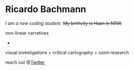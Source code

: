 # Ricardo Bachmann
*I am a new coding student.* ~~My birthcity is Haan in NRW.~~


non-linear narratives

+
visual investigations
+
critical cartography 
+
osint-research

reach out @[Twitter](https://twitter.com/rcrdbchmnn)

